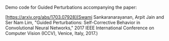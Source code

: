 Demo code for Guided Perturbations accompanying the paper:

[https://arxiv.org/abs/1703.07928](Swami Sankaranarayanan, Arpit Jain and Ser Nam Lim, "Guided Perturbations: Self-Corrective Behavior in Convolutional Neural Networks," 2017 IEEE International Conference on Computer Vision (ICCV), Venice, Italy, 2017.)
